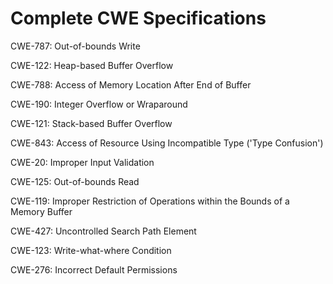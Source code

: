 

# Complete CWE Specifications

CWE-787: Out-of-bounds Write

CWE-122: Heap-based Buffer Overflow

CWE-788: Access of Memory Location After End of Buffer

CWE-190: Integer Overflow or Wraparound

CWE-121: Stack-based Buffer Overflow

CWE-843: Access of Resource Using Incompatible Type ('Type Confusion')

CWE-20: Improper Input Validation

CWE-125: Out-of-bounds Read

CWE-119: Improper Restriction of Operations within the Bounds of a Memory Buffer

CWE-427: Uncontrolled Search Path Element

CWE-123: Write-what-where Condition

CWE-276: Incorrect Default Permissions